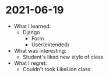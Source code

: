 # 2021-06-19

- What I learned: 
  - Django
    - Form
    - User(extended)
- What was interesting:
  - Student's liked new style of class 
- What I regret: 
  - Couldn't took LikeLion class